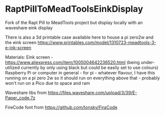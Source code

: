 # RaptPillToMeadToolsEinkDisplay
Fork of the Rapt Pill to MeadTools project but display locally with an waveshare eink display


There is also a 3d printable case available here to house a pi zero2w and the eink screen
https://www.printables.com/model/1310723-meadtools-3-e-ink-screen

Materials:
Eink screen - https://www.aliexpress.com/item/1005004642236520.html (being under-utilized currently by only using black but could be easily set to use colours)
Raspberry Pi or computer in general - for pi - whatever flavour, I have this running on a pi zero 2w so it should run on everything above that - probably won't run on a Pico due to space and ram

Waveshare libs from
https://files.waveshare.com/upload/3/39/E-Paper_code.7z

FireCode font from
https://github.com/tonsky/FiraCode

